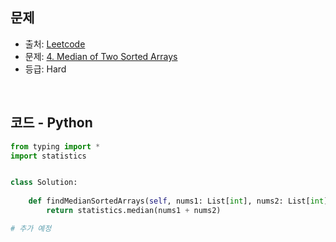 ## 문제

- 출처: [Leetcode](https://leetcode.com/problemset/all/)
- 문제: [4. Median of Two Sorted Arrays](https://leetcode.com/problems/median-of-two-sorted-arrays/)
- 등급: Hard

<br>

## 코드 - Python

```python
from typing import *
import statistics


class Solution:
    
    def findMedianSortedArrays(self, nums1: List[int], nums2: List[int]) -> float:
        return statistics.median(nums1 + nums2)
```

```python
# 추가 예정
```

[//]: # (<br>)

[//]: # (### 해설)
